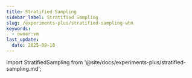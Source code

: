 ```yaml
---
title: Stratified Sampling
sidebar_label: Stratified Sampling
slug: /experiments-plus/stratified-sampling-whn
keywords:
  - owner:vm
last_update:
  date: 2025-09-18
---
```


import StratifiedSampling from '@site/docs/experiments-plus/stratified-sampling.md';

<StratifiedSampling />